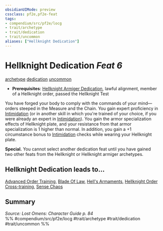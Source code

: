 ```yaml
---
obsidianUIMode: preview
cssclass: pf2e,pf2e-feat
tags:
- compendium/src/pf2e/locg
- trait/archetype
- trait/dedication
- trait/uncommon
aliases: ["Hellknight Dedication"]
---
```

# Hellknight Dedication  *Feat 6*  
[archetype](rules/traits/archetype.md)  [dedication](rules/traits/dedication.md)  [uncommon](rules/traits/uncommon.md)  

- **Prerequisites**: [Hellknight Armiger Dedication](compendium/feats/hellknight-armiger-dedication-lowg.md), lawful alignment, member of a Hellknight order, passed the Hellknight Test

You have forged your body to comply with the commands of your mind—orders steeped in the Measure and the Chain. You gain expert proficiency in [Intimidation](compendium/skills.md#Intimidation) (or in another skill in which you're trained of your choice, if you were already an expert in [Intimidation](compendium/skills.md#Intimidation)). You gain the armor specialization effects of Hellknight plate, and your resistance from that armor specialization is 1 higher than normal. In addition, you gain a +1 circumstance bonus to [Intimidation](compendium/skills.md#Intimidation) checks while wearing your Hellknight plate.

**Special.** You cannot select another dedication feat until you have gained two other feats from the Hellknight or Hellknight armiger archetypes.

## Hellknight Dedication leads to...

[Advanced Order Training](compendium/feats/advanced-order-training-locg.md), [Blade Of Law](compendium/feats/blade-of-law-locg.md), [Hell's Armaments](compendium/feats/hells-armaments-locg.md), [Hellknight Order Cross-training](compendium/feats/hellknight-order-cross-training-locg.md), [Sense Chaos](compendium/feats/sense-chaos-locg.md)

## Summary

*Source: Lost Omens: Character Guide p. 84*  
%% #compendium/src/pf2e/locg #trait/archetype #trait/dedication #trait/uncommon %%